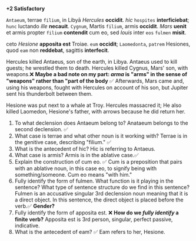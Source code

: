 **+2 Satisfactory**

`Antaeum`, terrae `filium`, in Libyā *Hercules* **occidit**.
*hic* `hospites` **interficiebat**; `hunc` luctando *ille* **necauit**.
`Cygnum`, Martis `filium`, armis **occidit**.
*Mars* **uenit** et armis propter `filium` **contendit** cum eo, sed *Iouis* inter `eos` `fulmen` **misit**.

ceto *Hesione* **apposita est** Troiae.
`eum` **occidit**; `Laomedonta`, `patrem` Hesiones, quod `eam` non **reddebat**, sagittis **interfecit**.

Hercules killed Antaeus, son of the earth, in Libya.
Antaeus used to kill guests; he wrestled them to death.
Hercules killed Cygnus, Mars' son, with weapons.❌ **Maybe a bad note on my part: *arma* is "arms" in the sense of "weapons" rather than "part of the body** ✅
Afterwards, Mars came and, using his weapons, fought with Hercules on account of his son, but Jupiter sent his thunderbolt between them.

Hesione was put next to a whale at Troy.
Hercules massacred it; He also killed Laomedon, Hesione's father, with arrows because he did return her.

1. To what declension does Antaeum belong to?
    Anataeum belongs to the second declension. ✅
2. What case is terrae and what other noun is it working with?
    Terrae is in the genitive case, describing "filium." ✅
3. What is the antecedent of hic?
    Hic is referring to Antaeus.
4. What case is armis?
    Armis is in the ablative case.✅
5. Explain the construction of cum eo. ✅
    Cum is a preposition that pairs with an ablative noun, in this case eo, to signify being with something/someone. Cum eo means "with him." 
6. Fully identify the form of fulmen. What function is it playing in the sentence? What type of sentence structure do we find in this sentence?
    Fulmen is an accusative singular 3rd declension noun meaning that it is a direct object. In this sentence, the direct object is placed before the verb.✅ **Gender?**
7. Fully identify the form of apposita est.  ❌ **How do we *fully identify* a finite verb?**
    Apposita est is 3rd person, singular, perfect passive, indicative.
8. What is the antecedent of eam? ✅
    Eam refers to her, Hesione.
